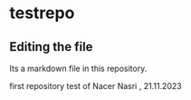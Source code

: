 # testrepo

## Editing the file 

Its a markdown file in this repository.

first repository test of Nacer Nasri , 21.11.2023

